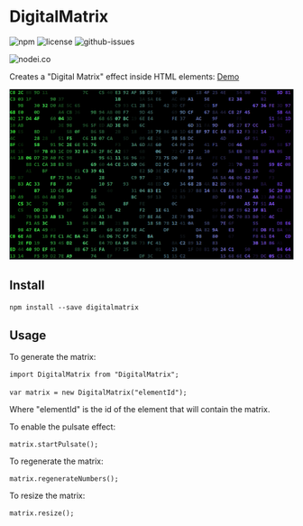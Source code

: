 # DigitalMatrix

![npm](https://img.shields.io/npm/v/digitalmatrix.svg) ![license](https://img.shields.io/npm/l/digitalmatrix.svg) ![github-issues](https://img.shields.io/github/issues/dougmaitelli/DigitalMatrix.svg)

![nodei.co](https://nodei.co/npm/digitalmatrix.png?downloads=true&downloadRank=true&stars=true)

Creates a "Digital Matrix" effect inside HTML elements:
[Demo](https://dougmaitelli.github.io/bg-only.html)

![demo](https://raw.githubusercontent.com/dougmaitelli/DigitalMatrix/master/demo.png)

## Install

`npm install --save digitalmatrix`

## Usage

To generate the matrix:
```
import DigitalMatrix from "DigitalMatrix";

var matrix = new DigitalMatrix("elementId");
```
Where "elementId" is the id of the element that will contain the matrix.

To enable the pulsate effect:
```
matrix.startPulsate();
```

To regenerate the matrix:
```
matrix.regenerateNumbers();
```

To resize the matrix:
```
matrix.resize();
```
